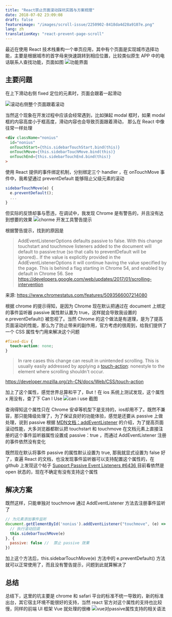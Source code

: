 ```yaml
---
title: "React禁止页面滚动踩坑实践与方案梳理"
date: 2018-07-02 23:09:08
draft: false
featureimage: "/images/scroll-issue/2250902-8418da4d28a9107e.png"
lang: zh
translationKey: "react-prevent-page-scroll"
---
```



最近在使用 React 技术栈重构一个单页应用，其中有个页面是实现城市选择功能，主要是根据城市的首字母来快速跳转到相应位置，比较类似原生 APP 中的电话联系人查找功能，页面如图
![功能界面](/images/scroll-issue/2250902-8418da4d28a9107e.png?imageMogr2/auto-orient/strip%7CimageView2/2/w/1240)

## 主要问题
在上下滑动右侧 fixed 定位的元素时，页面会跟着一起滑动

![滚动右侧整个页面跟着滚动](/images/scroll-issue/2250902-c0ed1030d3fc5d08.gif?imageMogr2/auto-orient/strip)

当然这个现象在开发过程中应该会经常遇到，比如弹起 modal 框时，如果 modal框的内容高度小于框高度，滑动内容也会导致页面跟着滑动， 那么在 React 中像往常一样处理
``` html
<div className="nonius"
  id="nonius"
  onTouchStart={this.sidebarTouchStart.bind(this)}
  onTouchMove={this.sidebarTouchMove.bind(this)}
  onTouchEnd={this.sidebarTouchEnd.bind(this)}
>
```
使用 React 提供的事件绑定机制，分别绑定三个 handler ，在  onTouchMove 事件中，我希望通过 preventDefault 能够阻止父级元素的滚动
``` js
sidebarTouchMove(e) {
  e.preventDefault();
  ...
}
```
但实际的反馈却事与愿违，在调试中，我发现 Chrome 是有警告的，并且没有达到想要的效果
![chorme 开发工具警告提示](/images/scroll-issue/2250902-74d74a702fbd05a7.png?imageMogr2/auto-orient/strip%7CimageView2/2/w/1240)


根据警告提示，找到的原因是
> AddEventListenerOptions defaults passive to false. With this change touchstart and touchmove listeners added to the document will default to passive:true (so that calls to preventDefault will be ignored)..
 If the value is explicitly provided in the AddEventListenerOptions it will continue having the value specified by the page.
 This is behind a flag starting in Chrome 54, and enabled by default in Chrome 56. See https://developers.google.com/web/updates/2017/01/scrolling-intervention

来源: https://www.chromestatus.com/features/5093566007214080

根据 chrome 的提示得知，是因为 Chrome 现在默认把通过在 document 上绑定的事件监听器 passive 属性默认置为 true，这样就会导致我设置的  e.preventDefault() 被忽视了。当然 Chrome 的这个做法是有道理，是为了提高页面滚动的性能，那么为了防止带来的副作用，官方考虑的很周到，给我们提供了一个 CSS 属性专门用来解决这个问题

``` css
#fixed-div {
  touch-action: none;
}
```

> In rare cases this change can result in unintended scrolling. This is usually easily addressed by applying a [touch-action](https://developer.mozilla.org/en-US/docs/Web/CSS/touch-action): nonestyle to the element where scrolling shouldn't occur.

https://developer.mozilla.org/zh-CN/docs/Web/CSS/touch-action

加上了这个属性，感觉世界总算和平了，But！在 ios 系统上测试发现，这个属性 x 用没有，查了下 Can I Use
![can i use 截图](/images/scroll-issue/2250902-7ce4d43eec6721f7.png?imageMogr2/auto-orient/strip%7CimageView2/2/w/1240)

查询得知这个属性只在 Chrome 安卓等机型下是支持的，ios却用不了。既然不兼容，那只能降级处理了，为了保证良好的功能体验，感觉是还要从 passive 上做处理，说到 passive 根据 [MDN文档：addEventListener](https://developer.mozilla.org/en-US/docs/Web/API/EventTarget/addEventListener#Improving_scrolling_performance_with_passive_listeners) 的介绍，为了提高页面滚动性能，大多浏览器都默认把 touchstart 和 touchmove 在文档元素上直接注册的这个事件监听器属性设置成 passive：true ，而通过 AddEventListener 注册的事件依然没有变化

既然现在默认将事件 passive 的属性默认设置为 true, 那我就显式设置为 false 好了，查遍 React 的文档，也没发现事件监听器可以支持配置这个属性的，在 github 上发现这个帖子 [Support Passive Event Listeners #6436 ](https://github.com/facebook/react/issues/6436) 目前看依然是 open 状态的，现在不确定有没有支持这个属性
## 解决方案
既然这样，只能单独对 touchmove 通过 AddEventListener 方法去注册事件监听了
``` js
// 为元素添加事件监听   
document.getElementById('nonius').addEventListener("touchmove", (e) => {
  // 执行滚动回调
  this.sidebarTouchMove(e)
}, {
  passive: false //  禁止 passive 效果
})
```
 加上这个方法后，this.sidebarTouchMove(e) 方法中的     e.preventDefault() 方法就可以正常使用了，而且没有警告提示，问题到此就算解决了
## 总结
总结下，这里的坑主要是 chrome 和 safari 平台的标准不统一导致的，新的标准出台，其它宿主环境不能很好的支持，当然 react 官方对这个属性的支持也比较慢，同样的前端 UI 框架 Vue  就处理的很棒
![vue对passive属性支持的相关语法](/images/scroll-issue/2250902-12cacb6e99c0daf6.png?imageMogr2/auto-orient/strip%7CimageView2/2/w/1240)



